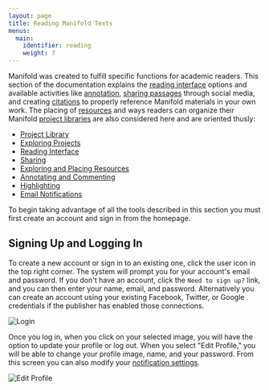 ```yaml
---
layout: page
title: Reading Manifold Texts
menus:
  main:
    identifier: reading
    weight: 7
---
```


Manifold was created to fulfill specific functions for academic readers. This section of the documentation explains the [reading interface](interface.html) options and available activities like [annotation](annotating.html), [sharing passages](sharing.html) through social media, and creating [citations](sharing.html#cite) to properly reference Manifold materials in your own work. The placing of [resources](placing.html) and ways readers can organize their Manifold [project libraries](library.html) are also considered here and are oriented thusly:

- [Project Library](library.html)
- [Exploring Projects](projects.html)
- [Reading Interface](interface.html)
- [Sharing](sharing.html)
- [Exploring and Placing Resources](placing.html)
- [Annotating and Commenting](annotating.html)
- [Highlighting](highlighting.html)
- [Email Notifications](notifications.html)



To begin taking advantage of all the tools described in this section you must first create an account and sign in from the homepage.

<a name="login"></a>
## Signing Up and Logging In

To create a new account or sign in to an existing one, click the user icon in the top right corner. The system will prompt you for your account's email and password. If you don't have an account, click the `Need to sign up?` link, and you can then enter your name, email, and password. Alternatively you can create an account using your existing Facebook, Twitter, or Google credentials if the publisher has enabled those connections.

![Login](/docs/assets/reading/login.png)

Once you log in, when you click on your selected image, you will have the option to update your profile or log out. When you select "Edit Profile," you will be able to change your profile image, name, and your password. From this screen you can also modify your [notification settings](notifications.html).

![Edit Profile](/docs/assets/reading/profile.png)
